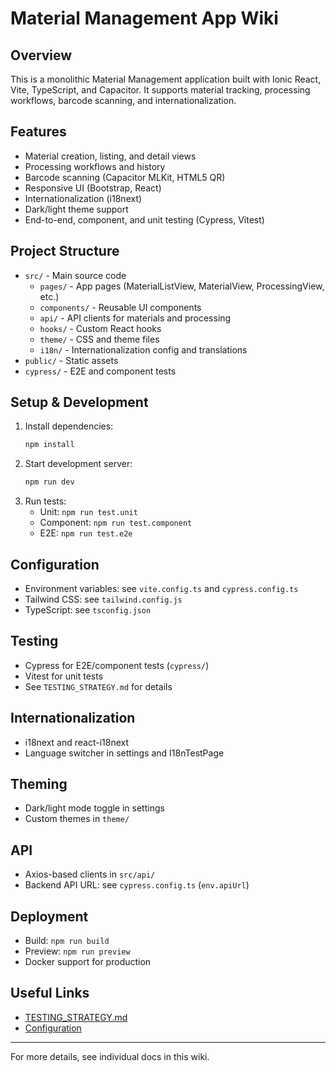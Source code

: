 # Material Management App Wiki

## Overview
This is a monolithic Material Management application built with Ionic React, Vite, TypeScript, and Capacitor. It supports material tracking, processing workflows, barcode scanning, and internationalization.

## Features
- Material creation, listing, and detail views
- Processing workflows and history
- Barcode scanning (Capacitor MLKit, HTML5 QR)
- Responsive UI (Bootstrap, React)
- Internationalization (i18next)
- Dark/light theme support
- End-to-end, component, and unit testing (Cypress, Vitest)

## Project Structure
- `src/` - Main source code
  - `pages/` - App pages (MaterialListView, MaterialView, ProcessingView, etc.)
  - `components/` - Reusable UI components
  - `api/` - API clients for materials and processing
  - `hooks/` - Custom React hooks
  - `theme/` - CSS and theme files
  - `i18n/` - Internationalization config and translations
- `public/` - Static assets
- `cypress/` - E2E and component tests

## Setup & Development
1. Install dependencies:
   ```bash
   npm install
   ```
2. Start development server:
   ```bash
   npm run dev
   ```
3. Run tests:
   - Unit: `npm run test.unit`
   - Component: `npm run test.component`
   - E2E: `npm run test.e2e`

## Configuration
- Environment variables: see `vite.config.ts` and `cypress.config.ts`
- Tailwind CSS: see `tailwind.config.js`
- TypeScript: see `tsconfig.json`

## Testing
- Cypress for E2E/component tests (`cypress/`)
- Vitest for unit tests
- See `TESTING_STRATEGY.md` for details

## Internationalization
- i18next and react-i18next
- Language switcher in settings and I18nTestPage

## Theming
- Dark/light mode toggle in settings
- Custom themes in `theme/`

## API
- Axios-based clients in `src/api/`
- Backend API URL: see `cypress.config.ts` (`env.apiUrl`)

## Deployment
- Build: `npm run build`
- Preview: `npm run preview`
- Docker support for production

## Useful Links
- [TESTING_STRATEGY.md](./app-TESTING_STRATEGY.md)
- [Configuration](./app-config-README.md)

---
For more details, see individual docs in this wiki.
